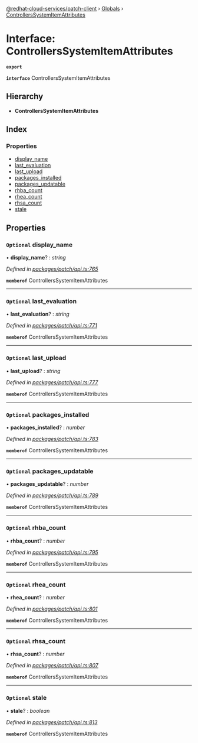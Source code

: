 [@redhat-cloud-services/patch-client](../README.md) › [Globals](../globals.md) › [ControllersSystemItemAttributes](controllerssystemitemattributes.md)

# Interface: ControllersSystemItemAttributes

**`export`** 

**`interface`** ControllersSystemItemAttributes

## Hierarchy

* **ControllersSystemItemAttributes**

## Index

### Properties

* [display_name](controllerssystemitemattributes.md#optional-display_name)
* [last_evaluation](controllerssystemitemattributes.md#optional-last_evaluation)
* [last_upload](controllerssystemitemattributes.md#optional-last_upload)
* [packages_installed](controllerssystemitemattributes.md#optional-packages_installed)
* [packages_updatable](controllerssystemitemattributes.md#optional-packages_updatable)
* [rhba_count](controllerssystemitemattributes.md#optional-rhba_count)
* [rhea_count](controllerssystemitemattributes.md#optional-rhea_count)
* [rhsa_count](controllerssystemitemattributes.md#optional-rhsa_count)
* [stale](controllerssystemitemattributes.md#optional-stale)

## Properties

### `Optional` display_name

• **display_name**? : *string*

*Defined in [packages/patch/api.ts:765](https://github.com/RedHatInsights/javascript-clients/blob/acc93dd/packages/patch/api.ts#L765)*

**`memberof`** ControllersSystemItemAttributes

___

### `Optional` last_evaluation

• **last_evaluation**? : *string*

*Defined in [packages/patch/api.ts:771](https://github.com/RedHatInsights/javascript-clients/blob/acc93dd/packages/patch/api.ts#L771)*

**`memberof`** ControllersSystemItemAttributes

___

### `Optional` last_upload

• **last_upload**? : *string*

*Defined in [packages/patch/api.ts:777](https://github.com/RedHatInsights/javascript-clients/blob/acc93dd/packages/patch/api.ts#L777)*

**`memberof`** ControllersSystemItemAttributes

___

### `Optional` packages_installed

• **packages_installed**? : *number*

*Defined in [packages/patch/api.ts:783](https://github.com/RedHatInsights/javascript-clients/blob/acc93dd/packages/patch/api.ts#L783)*

**`memberof`** ControllersSystemItemAttributes

___

### `Optional` packages_updatable

• **packages_updatable**? : *number*

*Defined in [packages/patch/api.ts:789](https://github.com/RedHatInsights/javascript-clients/blob/acc93dd/packages/patch/api.ts#L789)*

**`memberof`** ControllersSystemItemAttributes

___

### `Optional` rhba_count

• **rhba_count**? : *number*

*Defined in [packages/patch/api.ts:795](https://github.com/RedHatInsights/javascript-clients/blob/acc93dd/packages/patch/api.ts#L795)*

**`memberof`** ControllersSystemItemAttributes

___

### `Optional` rhea_count

• **rhea_count**? : *number*

*Defined in [packages/patch/api.ts:801](https://github.com/RedHatInsights/javascript-clients/blob/acc93dd/packages/patch/api.ts#L801)*

**`memberof`** ControllersSystemItemAttributes

___

### `Optional` rhsa_count

• **rhsa_count**? : *number*

*Defined in [packages/patch/api.ts:807](https://github.com/RedHatInsights/javascript-clients/blob/acc93dd/packages/patch/api.ts#L807)*

**`memberof`** ControllersSystemItemAttributes

___

### `Optional` stale

• **stale**? : *boolean*

*Defined in [packages/patch/api.ts:813](https://github.com/RedHatInsights/javascript-clients/blob/acc93dd/packages/patch/api.ts#L813)*

**`memberof`** ControllersSystemItemAttributes
